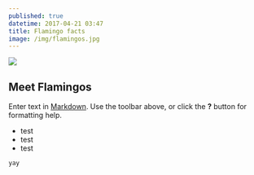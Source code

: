 ```yaml
---
published: true
datetime: 2017-04-21 03:47
title: Flamingo facts
image: /img/flamingos.jpg
---
```


![]({{site.baseurl}}/img/flamingos.jpg)

## Meet Flamingos

Enter text in [Markdown](http://daringfireball.net/projects/markdown/). Use the toolbar above, or click the **?** button for formatting help.

* test
* test
* test

`yay`

